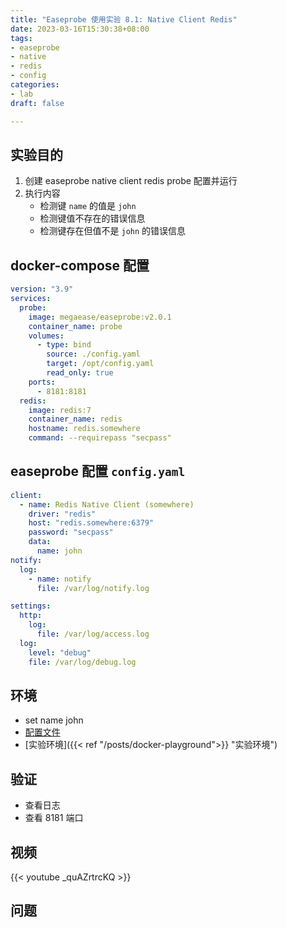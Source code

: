 ```yaml
---
title: "Easeprobe 使用实验 8.1: Native Client Redis"
date: 2023-03-16T15:30:38+08:00
tags:
- easeprobe
- native
- redis
- config
categories:
- lab
draft: false

---
```

## 实验目的

1. 创建 easeprobe native client redis probe 配置并运行
2. 执行内容
    - 检测键 `name` 的值是 `john`
    - 检测键值不存在的错误信息
    - 检测键存在但值不是 `john` 的错误信息

## docker-compose 配置

```yaml
version: "3.9"
services:
  probe:
    image: megaease/easeprobe:v2.0.1
    container_name: probe
    volumes:
      - type: bind
        source: ./config.yaml
        target: /opt/config.yaml
        read_only: true
    ports:
      - 8181:8181
  redis:
    image: redis:7
    container_name: redis
    hostname: redis.somewhere
    command: --requirepass "secpass"
```

## easeprobe 配置 `config.yaml`

```yaml
client:
  - name: Redis Native Client (somewhere)
    driver: "redis"  
    host: "redis.somewhere:6379"
    password: "secpass" 
    data: 
      name: john 
notify:
  log:
    - name: notify
      file: /var/log/notify.log

settings:
  http:
    log:
      file: /var/log/access.log
  log:
    level: "debug"
    file: /var/log/debug.log
```

## 环境

- set name john
- [配置文件](https://gist.github.com/2c7bef49fec94f0185f750217ccb18de.git)
- [实验环境]({{< ref "/posts/docker-playground">}} "实验环境")

## 验证

- 查看日志
- 查看 8181 端口

## 视频

{{< youtube _quAZrtrcKQ >}}

## 问题
